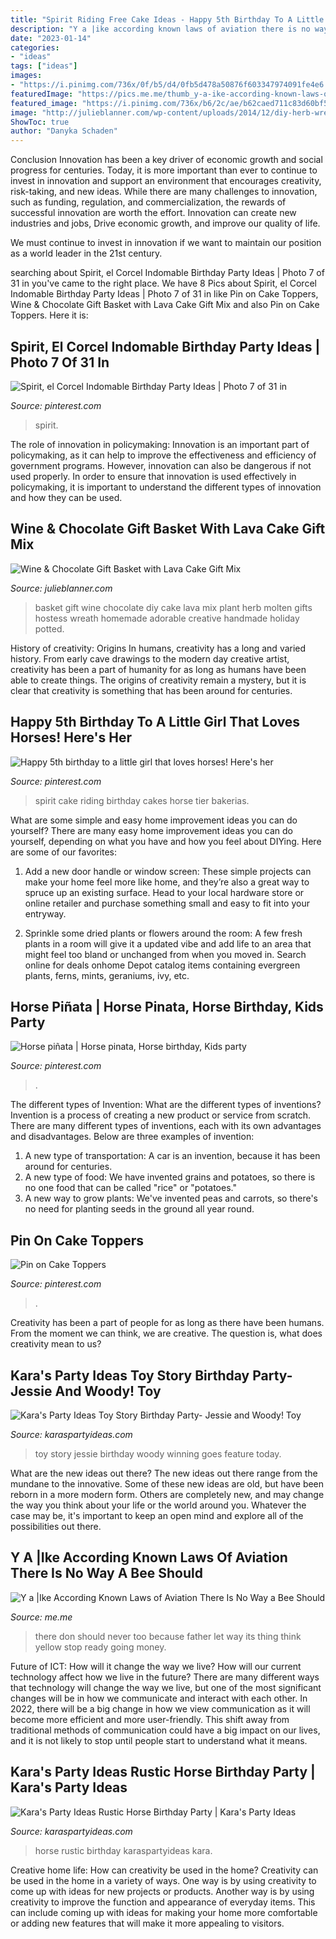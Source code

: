 ```yaml
---
title: "Spirit Riding Free Cake Ideas - Happy 5th Birthday To A Little Girl That Loves Horses! Here&#039;s Her"
description: "Y a |ike according known laws of aviation there is no way a bee should"
date: "2023-01-14"
categories:
- "ideas"
tags: ["ideas"]
images:
- "https://i.pinimg.com/736x/0f/b5/d4/0fb5d478a50876f603347974091fe4e6.jpg"
featuredImage: "https://pics.me.me/thumb_y-a-ike-according-known-laws-of-aviation-there-is-57111182.png"
featured_image: "https://i.pinimg.com/736x/b6/2c/ae/b62caed711c83d60bf510da083a3bf2e.jpg"
image: "http://julieblanner.com/wp-content/uploads/2014/12/diy-herb-wreath.jpg"
ShowToc: true
author: "Danyka Schaden"
---
```



Conclusion
Innovation has been a key driver of economic growth and social progress for centuries. Today, it is more important than ever to continue to invest in innovation and support an environment that encourages creativity, risk-taking, and new ideas.
While there are many challenges to innovation, such as funding, regulation, and commercialization, the rewards of successful innovation are worth the effort. Innovation can create new industries and jobs, Drive economic growth, and improve our quality of life.

We must continue to invest in innovation if we want to maintain our position as a world leader in the 21st century.

	

		
searching about Spirit, el Corcel Indomable Birthday Party Ideas | Photo 7 of 31 in you've came to the right place. We have 8 Pics about Spirit, el Corcel Indomable Birthday Party Ideas | Photo 7 of 31 in like Pin on Cake Toppers, Wine &amp; Chocolate Gift Basket with Lava Cake Gift Mix and also Pin on Cake Toppers. Here it is:
		
    
## Spirit, El Corcel Indomable Birthday Party Ideas | Photo 7 Of 31 In

<img loading=lazy src="https://i.pinimg.com/736x/0e/8c/fe/0e8cfec55d5402d213b520e9348129d5.jpg" onerror="this.onerror=null;this.src='https://tse2.mm.bing.net/th?id=OIP.tNISJA_FVvhSDWAcryPLgwHaNJ&amp;pid=15.1';" alt="Spirit, el Corcel Indomable Birthday Party Ideas | Photo 7 of 31 in">

_Source: pinterest.com_

>spirit. 

	

The role of innovation in policymaking:
Innovation is an important part of policymaking, as it can help to improve the effectiveness and efficiency of government programs. However, innovation can also be dangerous if not used properly. In order to ensure that innovation is used effectively in policymaking, it is important to understand the different types of innovation and how they can be used.

    
## Wine &amp; Chocolate Gift Basket With Lava Cake Gift Mix

<img loading=lazy src="http://julieblanner.com/wp-content/uploads/2014/12/diy-herb-wreath.jpg" onerror="this.onerror=null;this.src='https://tse3.mm.bing.net/th?id=OIP.Rlei9Bw1n_CtaMFOtn0_yQHaLH&amp;pid=15.1';" alt="Wine &amp; Chocolate Gift Basket with Lava Cake Gift Mix">

_Source: julieblanner.com_

>basket gift wine chocolate diy cake lava mix plant herb molten gifts hostess wreath homemade adorable creative handmade holiday potted. 

	

History of creativity: Origins
In humans, creativity has a long and varied history. From early cave drawings to the modern day creative artist, creativity has been a part of humanity for as long as humans have been able to create things. The origins of creativity remain a mystery, but it is clear that creativity is something that has been around for centuries.

    
## Happy 5th Birthday To A Little Girl That Loves Horses! Here&#039;s Her

<img loading=lazy src="https://i.pinimg.com/736x/b6/2c/ae/b62caed711c83d60bf510da083a3bf2e.jpg" onerror="this.onerror=null;this.src='https://tse2.mm.bing.net/th?id=OIP.JKnHmtClGSwVuWcSwN5JbQHaIj&amp;pid=15.1';" alt="Happy 5th birthday to a little girl that loves horses! Here&#039;s her">

_Source: pinterest.com_

>spirit cake riding birthday cakes horse tier bakerias. 

	

What are some simple and easy home improvement ideas you can do yourself?
There are many easy home improvement ideas you can do yourself, depending on what you have and how you feel about DIYing. Here are some of our favorites:
1. Add a new door handle or window screen: These simple projects can make your home feel more like home, and they’re also a great way to spruce up an existing surface. Head to your local hardware store or online retailer and purchase something small and easy to fit into your entryway.

2. Sprinkle some dried plants or flowers around the room: A few fresh plants in a room will give it a updated vibe and add life to an area that might feel too bland or unchanged from when you moved in. Search online for deals onhome Depot catalog items containing evergreen plants, ferns, mints, geraniums, ivy, etc.

    
## Horse Piñata | Horse Pinata, Horse Birthday, Kids Party

<img loading=lazy src="https://i.pinimg.com/736x/17/4e/0b/174e0b7e166853ddd21461018c6a605c.jpg" onerror="this.onerror=null;this.src='https://tse1.mm.bing.net/th?id=OIP.7v2wjMUwLgz5zBs3Ia7O8QHaJc&amp;pid=15.1';" alt="Horse piñata | Horse pinata, Horse birthday, Kids party">

_Source: pinterest.com_

>. 

	

The different types of Invention: What are the different types of inventions?
Invention is a process of creating a new product or service from scratch. There are many different types of inventions, each with its own advantages and disadvantages. Below are three examples of invention:
1) A new type of transportation: A car is an invention, because it has been around for centuries. 
2) A new type of food: We have invented grains and potatoes, so there is no one food that can be called "rice" or "potatoes." 
3) A new way to grow plants: We've invented peas and carrots, so there's no need for planting seeds in the ground all year round.

    
## Pin On Cake Toppers

<img loading=lazy src="https://i.pinimg.com/736x/0f/b5/d4/0fb5d478a50876f603347974091fe4e6.jpg" onerror="this.onerror=null;this.src='https://tse4.mm.bing.net/th?id=OIP.hYkbHVFsjWDWJuRuNQdgkQHaJ3&amp;pid=15.1';" alt="Pin on Cake Toppers">

_Source: pinterest.com_

>. 

	

Creativity has been a part of people for as long as there have been humans. From the moment we can think, we are creative. The question is, what does creativity mean to us?

    
## Kara&#039;s Party Ideas Toy Story Birthday Party- Jessie And Woody! Toy

<img loading=lazy src="http://1.bp.blogspot.com/_vxfFuEEE8I4/TH0QcoA34FI/AAAAAAAABMM/vC6qSXusThM/s1600/DSC_1001.jpg" onerror="this.onerror=null;this.src='https://tse2.mm.bing.net/th?id=OIP.yOTXZmVDaNDzcFHQ0MUb0wHaLI&amp;pid=15.1';" alt="Kara&#039;s Party Ideas Toy Story Birthday Party- Jessie and Woody! Toy">

_Source: karaspartyideas.com_

>toy story jessie birthday woody winning goes feature today. 

	

What are the new ideas out there?
The new ideas out there range from the mundane to the innovative. Some of these new ideas are old, but have been reborn in a more modern form. Others are completely new, and may change the way you think about your life or the world around you. Whatever the case may be, it's important to keep an open mind and explore all of the possibilities out there.

    
## Y A |Ike According Known Laws Of Aviation There Is No Way A Bee Should

<img loading=lazy src="https://pics.me.me/thumb_y-a-ike-according-known-laws-of-aviation-there-is-57111182.png" onerror="this.onerror=null;this.src='https://tse1.mm.bing.net/th?id=OIP.TZqBHIcrLlovAzAYA--2zQAAAA&amp;pid=15.1';" alt="Y a |Ike According Known Laws of Aviation There Is No Way a Bee Should">

_Source: me.me_

>there don should never too because father let way its thing think yellow stop ready going money. 

	

Future of ICT: How will it change the way we live?
How will our current technology affect how we live in the future? 
There are many different ways that technology will change the way we live, but one of the most significant changes will be in how we communicate and interact with each other. In 2022, there will be a big change in how we view communication as it will become more efficient and more user-friendly. This shift away from traditional methods of communication could have a big impact on our lives, and it is not likely to stop until people start to understand what it means.

    
## Kara&#039;s Party Ideas Rustic Horse Birthday Party | Kara&#039;s Party Ideas

<img loading=lazy src="http://karaspartyideas.com/wp-content/uploads/2016/12/Rustic-Horse-Birthday-Party-via-Karas-Party-Ideas-KarasPartyIdeas.com4_.jpeg" onerror="this.onerror=null;this.src='https://tse4.mm.bing.net/th?id=OIP.oUJ44I8EJy3itpbVdi2BqwHaLH&amp;pid=15.1';" alt="Kara&#039;s Party Ideas Rustic Horse Birthday Party | Kara&#039;s Party Ideas">

_Source: karaspartyideas.com_

>horse rustic birthday karaspartyideas kara. 

	

Creative home life: How can creativity be used in the home?
Creativity can be used in the home in a variety of ways. One way is by using creativity to come up with ideas for new projects or products. Another way is by using creativity to improve the function and appearance of everyday items. This can include coming up with ideas for making your home more comfortable or adding new features that will make it more appealing to visitors.

